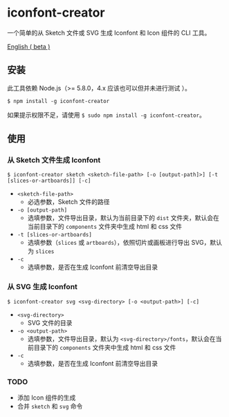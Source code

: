 # iconfont-creator

一个简单的从 Sketch 文件或 SVG 生成 Iconfont 和 Icon 组件的 CLI 工具。

[English ( beta )](./README_en.md)

## 安装

此工具依赖 Node.js（>= 5.8.0，4.x 应该也可以但并未进行测试 ）。

`$ npm install -g iconfont-creator`

如果提示权限不足，请使用 `$ sudo npm install -g iconfont-creator`。

## 使用

### 从 Sketch 文件生成 Iconfont

`$ iconfont-creator sketch <sketch-file-path> [-o [output-path]>] [-t [slices-or-artboards]] [-c]`

- `<sketch-file-path>`
  - 必选参数，Sketch 文件的路径
- `-o [output-path]`
  - 选填参数，文件导出目录，默认为当前目录下的 `dist` 文件夹，默认会在当前目录下的 `components` 文件夹中生成 html 和 css 文件
- `-t [slices-or-artboards]`
  - 选填参数（`slices` 或 `artboards`），依照切片或画板进行导出 SVG，默认为 `slices`
- `-c`
  - 选填参数，是否在生成 Iconfont 前清空导出目录

### 从 SVG 生成 Iconfont

`$ iconfont-creator svg <svg-directory> [-o <output-path>] [-c]`

- `<svg-directory>`
  - SVG 文件的目录
- `-o <output-path>`
  - 选填参数，文件导出目录，默认为 `<svg-directory>/fonts`，默认会在当前目录下的 `components` 文件夹中生成 html 和 css 文件
- `-c`
  - 选填参数，是否在生成 Iconfont 前清空导出目录

### TODO

- 添加 Icon 组件的生成
- 合并 `sketch` 和 `svg` 命令
